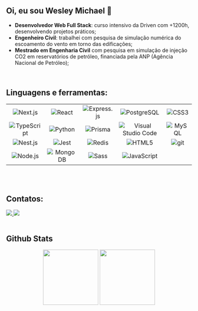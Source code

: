## Oi, eu sou Wesley Michael 👋


- **Desenvolvedor Web Full Stack**: curso intensivo da Driven com +1200h, desenvolvendo projetos práticos;
- **Engenheiro Civil**: trabalhei com pesquisa de simulação numérica do escoamento do vento em torno das edificações;
- **Mestrado em Engenharia Civil** com pesquisa em simulação de injeção CO2 em reservatórios de petróleo, financiada pela ANP (Agência Nacional de Petróleo);


<br/>

## Linguagens e ferramentas:

<table>
  <tr>
    <td align="center">
      <img alt="Next.js" src="https://img.shields.io/badge/Next-black?style=for-the-badge&logo=next.js&logoColor=white" />
    </td>
    <td align="center">
      <img alt="React" src="https://img.shields.io/badge/React-20232A?style=for-the-badge&logo=react&logoColor=61DAFB" />
    </td>
    <td align="center">
      <img alt="Express.js" src="https://img.shields.io/badge/Express.js-404D59?style=for-the-badge" />
    </td>
    <td align="center">
      <img alt="PostgreSQL" src="https://img.shields.io/badge/PostgreSQL-316192?style=for-the-badge&logo=postgresql&logoColor=white" />
    </td>
    <td align="center">
      <img alt="CSS3" src="https://img.shields.io/badge/CSS3-1572B6?style=for-the-badge&logo=css3&logoColor=white" />
    </td>

  </tr>
  <tr width="20%">
    <td align="center">
      <img alt="TypeScript" src="https://img.shields.io/badge/TypeScript-007ACC?style=for-the-badge&logo=typescript&logoColor=white" />
    </td>
    <td align="center">
      <img alt="Python" src="https://img.shields.io/badge/Python-3776AB?style=for-the-badge&logo=python&logoColor=white" />
    </td>
    <td align="center">
      <img alt="Prisma" src="https://img.shields.io/badge/Prisma-3982CE?style=for-the-badge&logo=Prisma&logoColor=white" />
    </td>
    <td align="center">
      <img alt="Visual Studio Code" src="https://img.shields.io/badge/Visual_Studio_Code-0078D4?style=for-the-badge&logo=visual%20studio%20code&logoColor=white" />
    </td>
    <td align="center">
      <img alt="MySQL" src="https://img.shields.io/badge/mysql-%2300f.svg?style=for-the-badge&logo=mysql&logoColor=white" />
    </td>
  </tr>
  <tr width="20%">
    <td align="center">
      <img alt="Nest.js" src="https://img.shields.io/badge/nestjs-%23E0234E.svg?style=for-the-badge&logo=nestjs&logoColor=white" />
    </td>
    <td align="center">
      <img alt="Jest" src="https://img.shields.io/badge/-jest-%23C21325?style=for-the-badge&logo=jest&logoColor=white" />
    </td>
    <td align="center">
      <img alt="Redis" src="https://img.shields.io/badge/redis-%23DD0031.svg?style=for-the-badge&logo=redis&logoColor=white" />
    </td>
    <td align="center">
      <img alt="HTML5" src="https://img.shields.io/badge/HTML5-E34F26?style=for-the-badge&logo=html5&logoColor=white" />
    </td>
    <td align="center">
      <img alt="git" src="https://img.shields.io/badge/GIT-E44C30?style=for-the-badge&logo=git&logoColor=white" />
    </td>
  </tr>
  <tr width="20%">
    <td align="center">
      <img alt="Node.js" src="https://img.shields.io/badge/Node.js-43853D?style=for-the-badge&logo=node.js&logoColor=white" />
    </td>
    <td align="center">
      <img alt="MongoDB" src="https://img.shields.io/badge/MongoDB-4EA94B?style=for-the-badge&logo=mongodb&logoColor=white" />
    </td>
    <td align="center">
      <img alt="Sass" src="https://img.shields.io/badge/Sass-CC6699?style=for-the-badge&logo=sass&logoColor=white" />
    </td>
    <td align="center">
      <img alt="JavaScript" src="https://img.shields.io/badge/JavaScript-F7DF1E?style=for-the-badge&logo=javascript&logoColor=black" />
    </td>
  </tr>
</table>
          
<br/><br/>

## Contatos:
<div>
    <a href='mailto:eng.wmichael@gmail.com' >
        <img src='https://img.shields.io/badge/Gmail-D14836?style=for-the-badge&logo=gmail&logoColor=white' />
    </a>
    <a href='mailto:wesleymichaelpereira@hotmail.com'>
        <img src='https://img.shields.io/badge/Microsoft_Outlook-0078D4?style=for-the-badge&logo=microsoft-outlook&logoColor=white'/>
    </a>
</div>

<br/>

## Github Stats
<div align="center">
  <img height="150em" src="https://github-readme-stats.vercel.app/api?username=wesleymichael&show_icons=true&theme=tokyonight"/>
  <img height="150em" src="https://github-readme-stats.vercel.app/api/top-langs/?username=wesleymichael&layout=compact&langs_count=7&theme=tokyonight"/>
</div>
